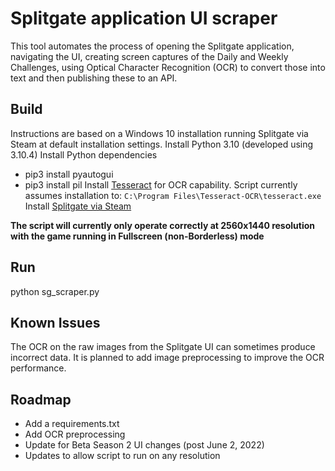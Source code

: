 # Splitgate application UI scraper

This tool automates the process of opening the Splitgate application, navigating the UI, creating screen captures of the Daily and Weekly Challenges, using Optical Character Recognition (OCR) to convert those into text and then publishing these to an API.

## Build
Instructions are based on a Windows 10 installation running Splitgate via Steam at default installation settings.
Install Python 3.10 (developed using 3.10.4)
Install Python dependencies
- pip3 install pyautogui
- pip3 install pil
Install [Tesseract](https://tesseract-ocr.github.io/tessdoc/Installation.html) for OCR capability.
Script currently assumes installation to: `C:\Program Files\Tesseract-OCR\tesseract.exe`
Install [Splitgate via Steam](https://store.steampowered.com/app/677620/Splitgate/)

**The script will currently only operate correctly at 2560x1440 resolution with the game running in Fullscreen (non-Borderless) mode**

## Run
python sg_scraper.py

## Known Issues
The OCR on the raw images from the Splitgate UI can sometimes produce incorrect data. It is planned to add image preprocessing to improve the OCR performance.

## Roadmap
- Add a requirements.txt
- Add OCR preprocessing
- Update for Beta Season 2 UI changes (post June 2, 2022)
- Updates to allow script to run on any resolution
